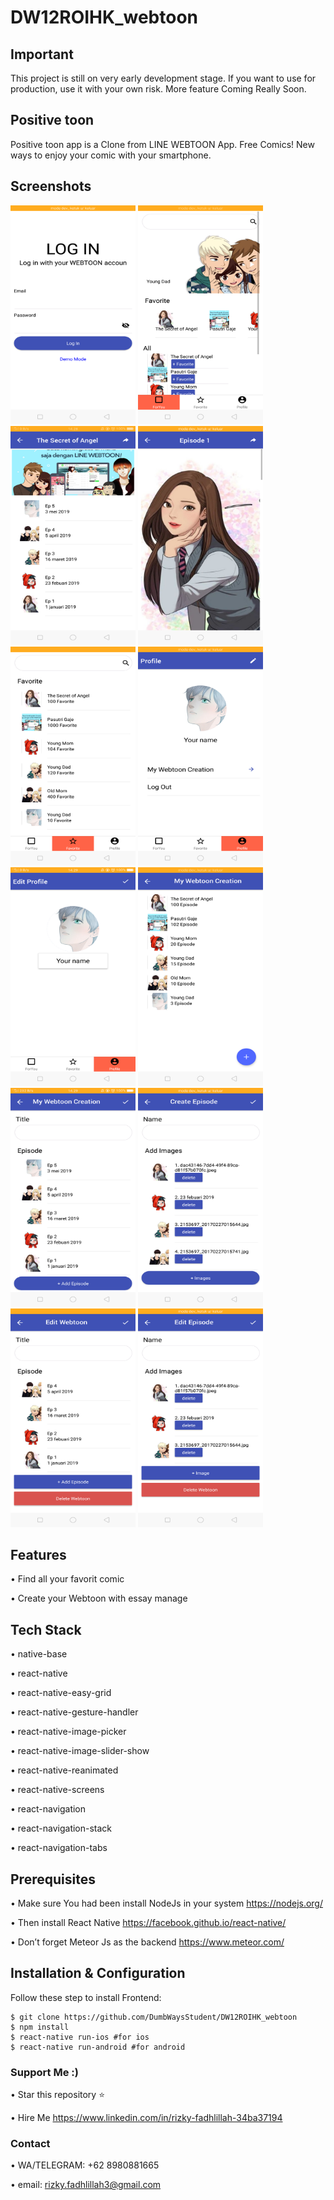 # DW12ROIHK_webtoon
## Important

This project is still on very early development stage. If you want to use for production, use it with your own risk. 
More feature Coming Really Soon.

## Positive toon
Positive toon app is a Clone from LINE WEBTOON App. Free Comics! New ways to enjoy your comic with your smartphone. 

## Screenshots

<p float="left">
  <img src="https://github.com/DumbWaysStudent/DW12ROIHK_webtoon/blob/1.login_screen/screenShoot/1.%20login.png" width="200" height="350" alt="Choose a Service Type"/>

  <img src="https://github.com/DumbWaysStudent/DW12ROIHK_webtoon/blob/1.login_screen/screenShoot/2.For%20you.png" width="200" height="350" alt="Pick Location"/>

  <img src="https://github.com/DumbWaysStudent/DW12ROIHK_webtoon/blob/1.login_screen/screenShoot/3.%20Detail%20Webtoon.png" width="200" height="350" alt="Finding the truck"/>

  <img src="https://github.com/DumbWaysStudent/DW12ROIHK_webtoon/blob/1.login_screen/screenShoot/4.%20Detail%20Episode.png" width="200" height="350" alt="Order History"/>

  <img src="https://github.com/DumbWaysStudent/DW12ROIHK_webtoon/blob/1.login_screen/screenShoot/5.%20Favorite.png" width="200" height="350" alt="Choose a Service Type"/>

  <img src="https://github.com/DumbWaysStudent/DW12ROIHK_webtoon/blob/1.login_screen/screenShoot/6.%20profile.png" width="200" height="350" alt="Pick Location"/>

  <img src="https://github.com/DumbWaysStudent/DW12ROIHK_webtoon/blob/1.login_screen/screenShoot/7.%20edit%20profile.png" width="200" height="350" alt="Finding the truck"/>

  <img src="https://github.com/DumbWaysStudent/DW12ROIHK_webtoon/blob/1.login_screen/screenShoot/8.%20my%20webtoon%20creation.png" width="200" height="350" alt="Order History"/>

  <img src="https://github.com/DumbWaysStudent/DW12ROIHK_webtoon/blob/1.login_screen/screenShoot/9.%20create%20Webtoon.png" width="200" height="350" alt="Choose a Service Type"/>

  <img src="https://github.com/DumbWaysStudent/DW12ROIHK_webtoon/blob/1.login_screen/screenShoot/10.%20create%20episode.png" width="200" height="350" alt="Pick Location"/>

  <img src="https://github.com/DumbWaysStudent/DW12ROIHK_webtoon/blob/1.login_screen/screenShoot/11.%20edit%20webtoon.png" width="200" height="350" alt="Finding the truck"/>

  <img src="https://github.com/DumbWaysStudent/DW12ROIHK_webtoon/blob/1.login_screen/screenShoot/12.%20edit%20episode%20.png" width="200" height="350" alt="Order History"/>
</p>
    
    
## Features

•	Find all your favorit comic

•	Create your Webtoon with essay manage

## Tech Stack

•	native-base

•	react-native

•	react-native-easy-grid

•	react-native-gesture-handler

•	react-native-image-picker

•	react-native-image-slider-show

•	react-native-reanimated

•	react-native-screens

•	react-navigation

•	react-navigation-stack

•	react-navigation-tabs

## Prerequisites

•	Make sure You had been install NodeJs in your system https://nodejs.org/

•	Then install React Native https://facebook.github.io/react-native/

•	Don’t forget Meteor Js as the backend https://www.meteor.com/

## Installation & Configuration
Follow these step to install
Frontend:
```
$ git clone https://github.com/DumbWaysStudent/DW12ROIHK_webtoon
$ npm install
$ react-native run-ios #for ios
$ react-native run-android #for android
```
### Support Me :)
•	Star this repository ⭐️

•	Hire Me https://www.linkedin.com/in/rizky-fadhlillah-34ba37194

### Contact
•	WA/TELEGRAM: +62 8980881665

•	email: rizky.fadhlillah3@gmail.com

